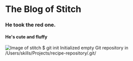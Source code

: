 # The Blog of Stitch
### He took the red one.
#### He's cute and fluffy 
![Image of stitch](https://static.wikia.nocookie.net/disney/images/b/b7/Profile_-_Stitch.jpg)
$ git init
Initialized empty Git repository in /Users/skills/Projects/recipe-repository/.git/
